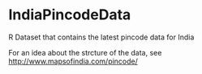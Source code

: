 IndiaPincodeData
================

R Dataset that contains the latest pincode data for India

For an idea about the strcture of the data, see http://www.mapsofindia.com/pincode/
